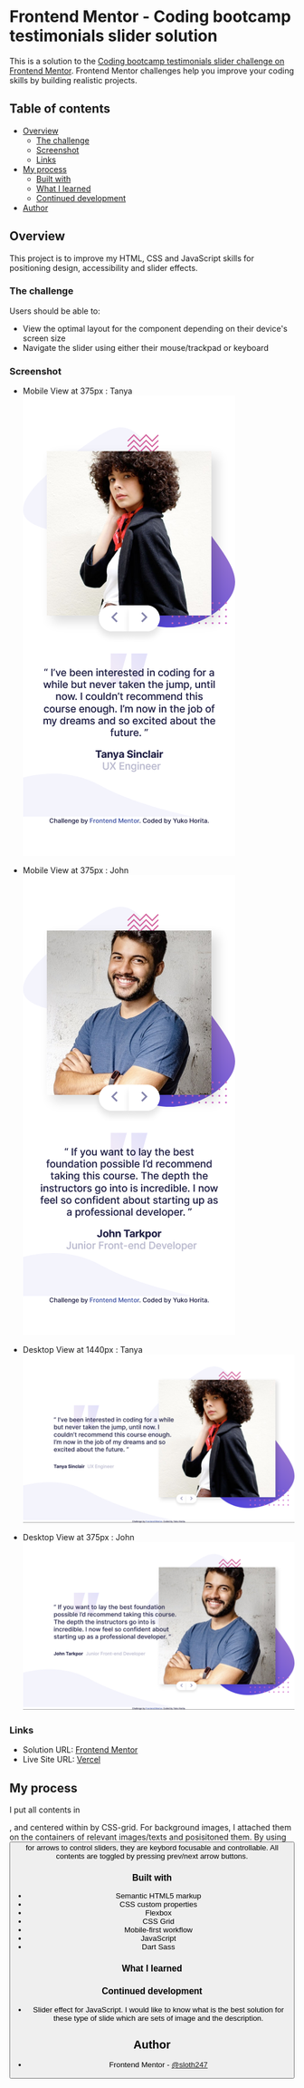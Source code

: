# Frontend Mentor - Coding bootcamp testimonials slider solution

This is a solution to the [Coding bootcamp testimonials slider challenge on Frontend Mentor](https://www.frontendmentor.io/challenges/coding-bootcamp-testimonials-slider-4FNyLA8JL). Frontend Mentor challenges help you improve your coding skills by building realistic projects.

## Table of contents

- [Overview](#overview)
  - [The challenge](#the-challenge)
  - [Screenshot](#screenshot)
  - [Links](#links)
- [My process](#my-process)
  - [Built with](#built-with)
  - [What I learned](#what-i-learned)
  - [Continued development](#continued-development)
- [Author](#author)

## Overview

This project is to improve my HTML, CSS and JavaScript skills for positioning design, accessibility and slider effects.

### The challenge

Users should be able to:

- View the optimal layout for the component depending on their device's screen size
- Navigate the slider using either their mouse/trackpad or keyboard

### Screenshot

- Mobile View at 375px : Tanya
  ![](/images/Screenshot-Mobile-Tanya.png)

- Mobile View at 375px : John
  ![](/images/Screenshot-Mobile-John.png)

- Desktop View at 1440px : Tanya
  ![](/images/Screenshot-Desktop-Tanya.png)

- Desktop View at 375px : John
  ![](/images/Screenshot-Desktop-John.png)

### Links

- Solution URL: [Frontend Mentor](https://www.frontendmentor.io/solutions/coding-bootcamp-testimonials-slider-w-dart-sass-mobile-first-mpoquqRIF)
- Live Site URL: [Vercel](https://coding-bootcamp-testimonials-slider-mu-ashen.vercel.app/)

## My process

I put all contents in <main>, and centered within <body> by CSS-grid.
For background images, I attached them on the containers of relevant images/texts and posisitoned them.
By using <button> for arrows to control sliders, they are keybord focusable and controllable.
All contents are toggled by pressing prev/next arrow buttons.

### Built with

- Semantic HTML5 markup
- CSS custom properties
- Flexbox
- CSS Grid
- Mobile-first workflow
- JavaScript
- Dart Sass

### What I learned

### Continued development

- Slider effect for JavaScript. I would like to know what is the best solution for these type of slide which are sets of image and the description.

## Author

- Frontend Mentor - [@sloth247](https://www.frontendmentor.io/profile/yourusername)
